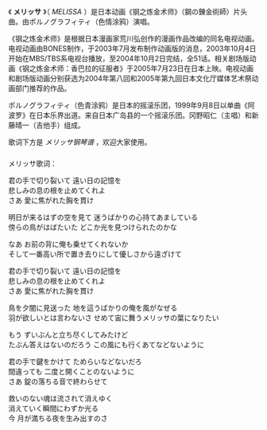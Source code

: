 

《 **メリッサ** 》（ _MELISSA_ ）是日本动画《钢之炼金术师》（鋼の錬金術師）片头曲。由ポルノグラフィティ（色情涂鸦）演唱。

《钢之炼金术师》是根据日本漫画家荒川弘创作的漫画作品改编的同名电视动画。电视动画由BONES制作，于2003年7月发布制作动画版的消息，2003年10月4日开始在MBS/TBS系电视台播放，至2004年10月2日完结，全51话。相关剧场版动画《钢之炼金术师：香巴拉的征服者》于2005年7月23日在日本上映。电视动画和剧场版动画分别获选为2004年第八回和2005年第九回日本文化厅媒体艺术祭动画部门推荐的作品。

ポルノグラフィティ（色青涂鸦）是日本的摇滚乐团，1999年9月8日以单曲《阿波罗》在日本乐界出道。来自日本广岛县的一个摇滚乐团。冈野昭仁（主唱）和新藤晴一（吉他手）组成。

歌词下方是 _メリッサ钢琴谱_ ，欢迎大家使用。

###  
メリッサ歌词：

君の手で切り裂いて 遠い日の記憶を  
悲しみの息の根を止めてくれよ  
さあ 愛に焦がれた胸を貫け

明日が来るはずの空を見て 迷うばかりの心持てあましている  
傍らの鳥がはばたいた どこか光を見つけられたのかな

なあ お前の背に俺も乗せてくれないか  
そして一番高い所で置き去りにして優しさから遠ざけて

君の手で切り裂いて 遠い日の記憶を  
悲しみの息の根を止めてくれよ  
さあ 愛に焦がれた胸を貫け

鳥を夕闇に見送った 地を這うばかりの俺を風がなぜる  
羽が欲しいとは言わないさ せめて宙に舞うメリッサの葉になりたい

もう ずいぶんと立ち尽くしてみたけど  
たぶん答えはないのだろう この風にも行くあてなどないように

君の手で鍵をかけて ためらいなどないだろ  
間違っても 二度と開くことのないように  
さあ 錠の落ちる音で終わらせて

救いのない魂は流されて消えゆく  
消えていく瞬間にわずか光る  
今 月が満ちる夜を生み出すのさ  

